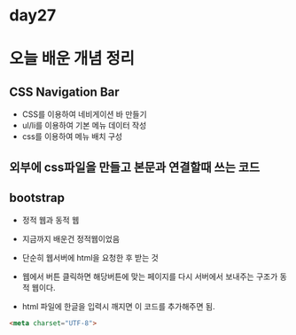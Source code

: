 # day27

# 오늘 배운 개념 정리

## CSS Navigation Bar
- CSS를 이용하여 네비게이션 바 만들기
- ul/li를 이용하여 기본 메뉴 데이터 작성
- css를 이용하여 메뉴 배치 구성

## 외부에 css파일을 만들고 본문과 연결할때 쓰는 코드
<link rel="stylesheet" href="css/css07.css">  


## bootstrap

- 정적 웹과 동적 웹

- 지금까지 배운건 정적웹이었음
- 단순히 웹서버에 html을 요청한 후 받는 것

- 웹에서 버튼 클릭하면 해당버튼에 맞는 페이지를 다시 서버에서 보내주는 구조가 
동적 웹이다.

- html 파일에 한글을 입력시 깨지면 이 코드를 추가해주면 됨.
```html
<meta charset="UTF-8">
```